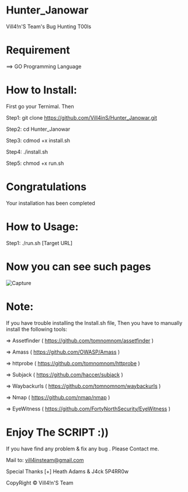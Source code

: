 # Hunter_Janowar
Vill4!n'S Team's Bug Hunting T00ls

# Requirement
==> GO Programming Language

# How to Install:
First go your Ternimal. Then

Step1: git clone https://github.com/Vill4inS/Hunter_Janowar.git

Step2: cd Hunter_Janowar

Step3: cdmod +x install.sh

Step4: ./install.sh

Step5: chmod +x run.sh

# Congratulations
Your installation has been completed

# How to Usage:

Step1: ./run.sh [Target URL]

# Now you can see such pages

![Capture](https://user-images.githubusercontent.com/64704348/81594828-5d5cac80-9376-11ea-9cea-fc366cf77a3b.JPG)

# Note: 
If you have trouble installing the Install.sh file, Then you have to manually install the following tools:

=> Assetfinder ( https://github.com/tomnomnom/assetfinder )

=> Amass ( https://github.com/OWASP/Amass )

=> httprobe ( https://github.com/tomnomnom/httprobe )

=> Subjack ( https://github.com/haccer/subjack )

=> Waybackurls ( https://github.com/tomnomnom/waybackurls )

=> Nmap ( https://github.com/nmap/nmap )

=> EyeWitness ( https://github.com/FortyNorthSecurity/EyeWitness )

# Enjoy The SCRIPT :))
If you have find any problem & fix any bug . Please Contact me.

Mail to: vill4insteam@gmail.com

Special Thanks [+] Heath Adams & J4ck 5P4RR0w

CopyRight © Vill4!n'S Team
